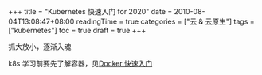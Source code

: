 +++
title = "Kubernetes 快速入门 for 2020"
date = 2010-08-04T13:08:47+08:00
readingTime = true
categories = ["云 & 云原生"]
tags = ["kubernetes"]
toc = true
draft = true
+++

抓大放小，逐渐入魂

<!--more-->

k8s 学习前要先了解容器，见[Docker 快速入门](/posts/docker101/)

